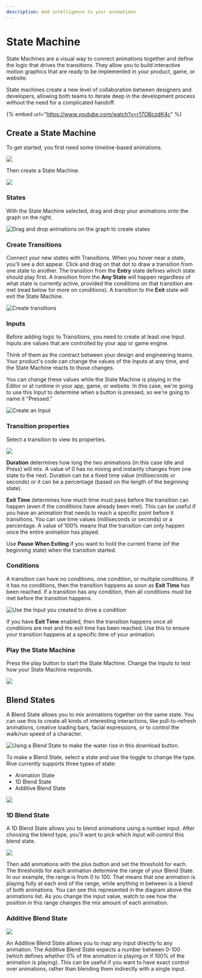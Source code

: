 ```yaml
---
description: Add intelligence to your animations
---
```


# State Machine

State Machines are a visual way to connect animations together and define the logic that drives the transitions. They allow you to build interactive motion graphics that are ready to be implemented in your product, game, or website.

State machines create a new level of collaboration between designers and developers, allowing both teams to iterate deep in the development process without the need for a complicated handoff.

{% embed url="https://www.youtube.com/watch?v=r17OBczdK4c" %}

## Create a State Machine

To get started, you first need some timeline-based animations.

![](../.gitbook/assets/screen-shot-2021-04-02-at-7.02.56-pm.png)

Then create a State Machine.

![](../.gitbook/assets/screen-shot-2021-04-02-at-7.03.33-pm.png)

### States

With the State Machine selected, drag and drop your animations onto the graph on the right.

![Drag and drop animations on the graph to create states](../.gitbook/assets/2021-04-02-19.06.19.gif)

### Create Transitions

Connect your new states with Transitions. When you hover near a state, you'll see a dot appear. Click and drag on that dot to draw a transition from one state to another. The transition from the **Entry** state defines which state should play first. A transition from the **Any State** will happen regardless of what state is currently active, provided the conditions on that transition are met \(read below for more on conditions\). A transition to the **Exit** state will exit the State Machine.

![Create transitions](../.gitbook/assets/2021-04-02-19.11.06.gif)

### Inputs

Before adding logic to Transitions, you need to create at least one Input. Inputs are values that are controlled by your app or game engine.

Think of them as the contract between your design and engineering teams. Your product's code can change the values of the Inputs at any time, and the State Machine reacts to those changes.

You can change these values while the State Machine is playing in the Editor or at runtime in your app, game, or website. In this case, we're going to use this Input to determine when a button is pressed, so we're going to name it "Pressed."

![Create an Input](../.gitbook/assets/2021-04-02-20.04.07.gif)

### Transition properties

Select a transition to view its properties.

![](../.gitbook/assets/2021-04-02-20.10.48.gif)

**Duration** determines how long the two animations \(in this case Idle and Press\) will mix. A value of 0 has no mixing and instantly changes from one state to the next. Duration can be a fixed time value \(milliseconds or seconds\) or it can be a percentage \(based on the length of the beginning state\). 

**Exit Time** determines how much time must pass before the transition can happen \(even if the conditions have already been met\). This can be useful if you have an animation that needs to reach a specific point before it transitions. You can use time values \(milliseconds or seconds\) or a percentage. A value of 100% means that the transition can only happen once the entire animation has played.

Use **Pause When Exiting** if you want to hold the current frame \(of the beginning state\) when the transition started.

### Conditions

A transition can have no conditions, one condition, or multiple conditions. If it has no conditions, then the transition happens as soon as **Exit Time** has been reached. If a transition has any condition, then all conditions must be met before the transition happens.

![Use the Input you created to drive a condition](../.gitbook/assets/2021-04-02-20.33.12.gif)

If you have **Exit Time** enabled, then the transition happens once all conditions are met and the exit time has been reached. Use this to ensure your transition happens at a specific time of your animation.

### Play the State Machine

Press the play button to start the State Machine. Change the Inputs to test how your State Machine responds.

![](../.gitbook/assets/2021-04-02-20.45.15.gif)

## Blend States

A Blend State allows you to mix animations together on the same state. You can use this to create all kinds of interesting interactions, like pull-to-refresh animations, creative loading bars, facial expressions, or to control the walk/run speed of a character.

![Using a Blend State to make the water rise in this download button.](../.gitbook/assets/liquid_download.gif)

To make a Blend State, select a state and use the toggle to change the type. Rive currently supports three types of state:

* Animation State
* 1D Blend State
* Additive Blend State

![](../.gitbook/assets/blend_states.gif)

### 1D Blend State

A 1D Blend State allows you to blend animations using a number input. After choosing the blend type, you'll want to pick which input will control this blend state.

![](../.gitbook/assets/1d_blend.gif)

Then add animations with the plus button and set the threshold for each. The thresholds for each animation determine the range of your Blend State. In our example, the range is from 0 to 100. That means that one animation is playing fully at each end of the range, while anything in between is a blend of both animations. You can see this represented in the diagram above the animations list. As you change the input value, watch to see how the position in this range changes the mix amount of each animation.

### Additive Blend State

![](../.gitbook/assets/screen-shot-2021-05-11-at-9.41.59-pm.png)

An Additive Blend State allows you to map any input directly to any animation. The Additive Blend State expects a number between 0-100 \(which defines whether 0% of the animation is playing or if 100% of the animation is playing\). This can be useful if you want to have exact control over animations, rather than blending them indirectly with a single input.

